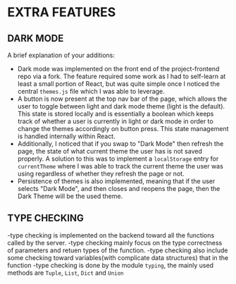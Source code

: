 # EXTRA FEATURES

## DARK MODE

A brief explanation of your additions:
- Dark mode was implemented on the front end of the project-frontend repo via a fork. The feature required some work as I had to self-learn at least a small portion of React, but was quite simple once I noticed the central `themes.js` file which I was able to leverage.
- A button is now present at the top nav bar of the page, which allows the user to toggle between light and dark mode theme (light is the default). This state is stored locally and is essentially a boolean which keeps track of whether a user is currently in light or dark mode in order to change the themes accordingly on button press. This state management is handled internally within React.
- Additionally, I noticed that if you swap to "Dark Mode" then refresh the page, the state of what current theme the user has is not saved properly. A solution to this was to implement a `localStorage` entry for `currentTheme` where I was able to track the current theme the user was using regardless of whether they refresh the page or not. 
- Persistence of themes is also implemented, meaning that if the user selects "Dark Mode", and then closes and reopens the page, then the Dark Theme will be the used theme.

## TYPE CHECKING

-type checking is implemented on the backend toward all the functions called by the server.
-type checking mainly focus on the type correctness of parameters and retuen types of the function.
-type checking also include some checking toward variables(with complicate data structures) that in the function 
-type checking is done by the module `typing`, the mainly used methods are `Tuple`, `List`, `Dict` and `Union`